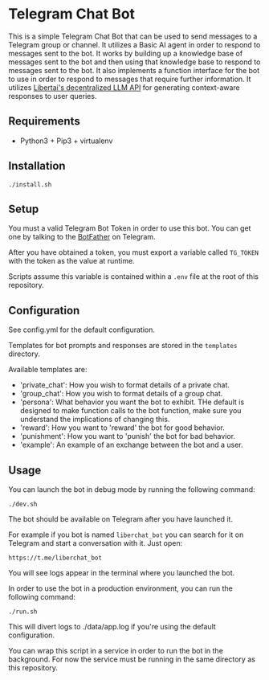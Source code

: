 # Telegram Chat Bot

This is a simple Telegram Chat Bot that can be used to send messages to a Telegram group or channel.
It utilizes a Basic AI agent in order to respond to messages sent to the bot.
It works by building up a knowledge base of messages sent to the bot and then using that knowledge base to respond to
messages sent to the bot.
It also implements a function interface for the bot to use in order to respond to messages that require further
information.
It utilizes [Libertai's decentralized LLM API](https://libertai.io/apis/text-generation/) for generating context-aware responses to user queries.

## Requirements
- Python3 + Pip3 + virtualenv

## Installation

```
./install.sh
```

## Setup

You must a valid Telegram Bot Token in order to use this bot. You can get one by talking to
the [BotFather](https://t.me/botfather) on Telegram.

After you have obtained a token, you must export a variable called `TG_TOKEN` with the token as the value at runtime.

Scripts assume this variable is contained within a `.env` file at the root of this repository.

## Configuration

See config.yml for the default configuration.

Templates for bot prompts and responses are stored in the `templates` directory.

Available templates are:

- 'private_chat': How you wish to format details of a private chat.
- 'group_chat': How you wish to format details of a group chat.
- 'persona': What behavior you want the bot to exhibit. THe default is designed to make function calls to the bot function, make sure you understand the implications of changing this.
- 'reward': How you want to 'reward' the bot for good behavior.
- 'punishment': How you want to 'punish' the bot for bad behavior.
- 'example': An example of an exchange between the bot and a user.

## Usage

You can launch the bot in debug mode by running the following command:

```
./dev.sh
```

The bot should be available on Telegram after you have launched it.

For example if you bot is named `liberchat_bot` you can search for it on Telegram and start a conversation with it.
Just open:

```
https://t.me/liberchat_bot
```

You will see logs appear in the terminal where you launched the bot.

In order to use the bot in a production environment, you can run the following command:

```
./run.sh
```

This will divert logs to ./data/app.log if you're using the default configuration.

You can wrap this script in a service in order to run the bot in the background. For now the service must be running in the same directory as this repository.
